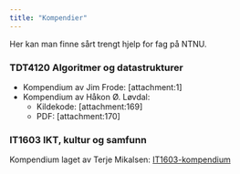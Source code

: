 ```yaml
---
title: "Kompendier"
---
```


Her kan man finne sårt trengt hjelp for fag på NTNU.

### TDT4120 Algoritmer og datastrukturer
* Kompendium av Jim Frode: [attachment:1]  
* Kompendium av Håkon Ø. Løvdal:  
    * Kildekode: [attachment:169]  
    * PDF: [attachment:170]  

### IT1603 IKT, kultur og samfunn
Kompendium laget av Terje Mikalsen: [IT1603-kompendium](https://www.dropbox.com/s/ztmeyvwd58ng7b4/IT1603%20IKT%2C%20kultur%20og%20samfunn.rar?dl=0)